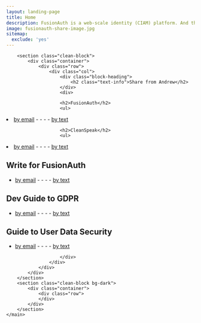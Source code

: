 ```yaml
---
layout: landing-page
title: Home
description: FusionAuth is a web-scale identity (CIAM) platform. And the best part is that it's completely free.
image: fusionauth-share-image.jpg
sitemap:
  exclude: 'yes'
---
```

<main class="page landing-page">

        <section class="clean-block">
            <div class="container">
                <div class="row">
                    <div class="col">
                        <div class="block-heading">
                            <h2 class="text-info">Share from Andrew</h2>
                        </div>
                        <div>

                        <h2>FusionAuth</h2>
                        <ul>
<li><a href="mailto:?subject=About%20FusionAuth&amp;body=FusionAuth%20-%20Free%20for%20Unlimited%20Users%20-%20https://fusionauth.io">by email</a> - - - - <a href="sms:&amp;body=From%20Andrew%20Tichenor%20-%20FusionAuth%20-%20Free%20for%20Unlimited%20Users%20-%20https://fusionauth.io">by text</a></li>
</ul>


                        <h2>CleanSpeak</h2>
                        <ul>
<li><a href="mailto:?subject=About%20CleanSpeak&amp;body=CleanSpeak%20-%20Premier%20Profanity%20Filtering%20and%20Moderation%20-%20https://cleanspeak.com">by email</a> - - - - <a href="sms:&amp;body=From%20Andrew%20Tichenor%20-%20CleanSpeak%20-%20Premier%20Profanity%20Filtering%20and%20Moderation%20-%20https://cleanspeak.com">by text</a></li>
</ul>
<h2>Write for FusionAuth</h2>
<ul>
<li><a href="mailto:?subject=Write%20for%20FusionAuth&amp;body=Write%20for%20FusionAuth-%20https://fusionauth.io/write-for-fusionauth">by email</a> - - - - <a href="sms:&amp;body=From%20Andrew%20Tichenor%20-%20Write%20for%20FusionAuth-%20https://fusionauth.io/write-for-fusionauth">by text</a></li>
</ul>
<h2>Dev Guide to GDPR</h2>
<ul>
<li><a href="mailto:?subject=FusionAuth:%20Devs%20Guide%20to%20the%20GDPR&amp;body=Devs%20Guide%20to%20the%20GDPR-%20https://fusionauth.io/blog/2019/01/29/white-paper-developers-guide-gdpr">by email</a> - - - - <a href="sms:&amp;body=From%20Andrew%20Tichenor%20-%20Devs%20Guide%20to%20the%20GDPR-%20https://fusionauth.io/blog/2019/01/29/white-paper-developers-guide-gdpr">by text</a></li>
</ul>
<h2>Guide to User Data Security</h2>
<ul>
<li><a href="mailto:?subject=FusionAuth:%20Guide%20to%20User%20Data%20Security&amp;body=Guide%20to%20User%20Data%20Security-%20https://fusionauth.io/resources/guide-to-user-data-security">by email</a> - - - - <a href="sms:&amp;body=From%20Andrew%20Tichenor%20-%20Guide%20to%20User%20Data%20Security-%20https://fusionauth.io/resources/guide-to-user-data-security">by text</a></li>
</ul>

                        </div>
                    </div>
                </div>
            </div>
        </section>
        <section class="clean-block bg-dark">
            <div class="container">
                <div class="row">
                </div>
            </div>
        </section>
    </main>
